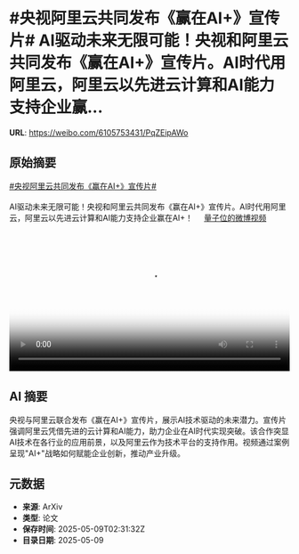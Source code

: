 # #央视阿里云共同发布《赢在AI+》宣传片# AI驱动未来无限可能！央视和阿里云共同发布《赢在AI+》宣传片。AI时代用阿里云，阿里云以先进云计算和AI能力支持企业赢...

**URL**: https://weibo.com/6105753431/PqZEipAWo

## 原始摘要

<a href="https://m.weibo.cn/search?containerid=231522type%3D1%26t%3D10%26q%3D%23%E5%A4%AE%E8%A7%86%E9%98%BF%E9%87%8C%E4%BA%91%E5%85%B1%E5%90%8C%E5%8F%91%E5%B8%83%E3%80%8A%E8%B5%A2%E5%9C%A8AI%2B%E3%80%8B%E5%AE%A3%E4%BC%A0%E7%89%87%23&amp;extparam=%23%E5%A4%AE%E8%A7%86%E9%98%BF%E9%87%8C%E4%BA%91%E5%85%B1%E5%90%8C%E5%8F%91%E5%B8%83%E3%80%8A%E8%B5%A2%E5%9C%A8AI%2B%E3%80%8B%E5%AE%A3%E4%BC%A0%E7%89%87%23" data-hide=""><span class="surl-text">#央视阿里云共同发布《赢在AI+》宣传片#</span></a> <br><br>AI驱动未来无限可能！央视和阿里云共同发布《赢在AI+》宣传片。AI时代用阿里云，阿里云以先进云计算和AI能力支持企业赢在AI+！ <a href="https://video.weibo.com/show?fid=1034:5164046006026283" data-hide=""><span class="url-icon"><img style="width: 1rem;height: 1rem" src="https://h5.sinaimg.cn/upload/2015/09/25/3/timeline_card_small_video_default.png" referrerpolicy="no-referrer"></span><span class="surl-text">量子位的微博视频</span></a> <br clear="both"><div style="clear: both"></div><video controls="controls" poster="https://tvax1.sinaimg.cn/orj480/006Fd7o3gy1i184cec2nvj30u0140x3f.jpg" style="width: 100%"><source src="https://f.video.weibocdn.com/o0/8UCF9IKIlx08o5eoOKru01041200pANh0E010.mp4?label=mp4_720p&amp;template=720x960.24.0&amp;ori=0&amp;ps=1CwnkDw1GXwCQx&amp;Expires=1746761418&amp;ssig=9IzIc5n8dI&amp;KID=unistore,video"><source src="https://f.video.weibocdn.com/o0/3NIgwGujlx08o5eoNhf201041200f7Ag0E010.mp4?label=mp4_hd&amp;template=540x720.24.0&amp;ori=0&amp;ps=1CwnkDw1GXwCQx&amp;Expires=1746761418&amp;ssig=3SuX3C8OOV&amp;KID=unistore,video"><source src="https://f.video.weibocdn.com/o0/0GvIuzsZlx08o5eo6JPW010412008sSv0E010.mp4?label=mp4_ld&amp;template=360x480.24.0&amp;ori=0&amp;ps=1CwnkDw1GXwCQx&amp;Expires=1746761418&amp;ssig=bHczjRN6fw&amp;KID=unistore,video"><p>视频无法显示，请前往<a href="https://video.weibo.com/show?fid=1034%3A5164046006026283" target="_blank" rel="noopener noreferrer">微博视频</a>观看。</p></video>

## AI 摘要

央视与阿里云联合发布《赢在AI+》宣传片，展示AI技术驱动的未来潜力。宣传片强调阿里云凭借先进的云计算和AI能力，助力企业在AI时代实现突破。该合作突显AI技术在各行业的应用前景，以及阿里云作为技术平台的支持作用。视频通过案例呈现"AI+"战略如何赋能企业创新，推动产业升级。

## 元数据

- **来源**: ArXiv
- **类型**: 论文
- **保存时间**: 2025-05-09T02:31:32Z
- **目录日期**: 2025-05-09
